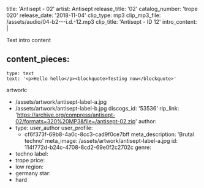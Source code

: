 title: 'Antisept - 02'
artist: Antisept
release_title: '02'
catalog_number: 'trope 020'
release_date: '2018-11-04'
clip_type: mp3
clip_mp3_file: /assets/audio/04-b2---i.d.-12.mp3
clip_title: 'Antisept - ID 12'
intro_content: |
  <p>Test intro content
  </p>
  
content_pieces:
  -
    type: text
    text: '<p>Hello hello</p><blockquote>Testing now</blockquote>'
artwork:
  - /assets/artwork/antisept-label-a.jpg
  - /assets/artwork/antisept-label-b.jpg
discogs_id: '53536'
rip_link: 'https://archive.org/compress/antisept-02/formats=320%20MP3&file=/antisept-02.zip'
author:
  -
    type: user_author
    user_profile:
      - cf6f373f-69b8-4a0c-8cc3-cad9f0ce7bff
meta_description: 'Brutal techno'
meta_image: /assets/artwork/antisept-label-a.jpg
id: 114f772d-b24c-4708-8cd2-69e0f2c2702c
genre:
  - techno
label:
  - trope
price:
  - low
region:
  - germany
star:
  - hard

